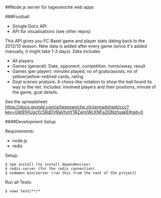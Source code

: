 ##Node.js server für tageswoche web apps

###Football

- Google Docs API
- API für visualisations (see other repos)

This API gives you FC Basel game and player stats dating back to the 2012/13 season. New data is added after every game (since it's added manually, it might take 1-3 days).
Data includes
- All players
- Games (general): Date, opponent, competition. home/away, result
- Games (per player): minutes played, no of goals/assists, no of yellow/yellow-red/red cards, rating
- Goal scenes analysis: A chess-like notation to show the ball found its way to the net. Includes: Involved players and their positions, minute of the game, goal details.

See the spreadsheet: https://docs.google.com/a/tageswoche.ch/spreadsheet/ccc?key=0At91HUqcYc5RdDVRaVhmY1RZemlWcXNFa2l0NzhsakE#gid=0

####Development Setup

Requirements:

 - node.js
 - redis

Setup:

    $ npm install (to install dependencies)
    $ redis-server (for the redis connection)
    $ nodemon bin/server (run this from the root of the project)

Run all Tests:

    $ vows test/**/*
